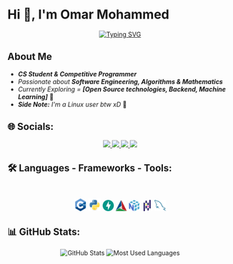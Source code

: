 <h1 align="left" style="animation: slideIn 1.5s ease-in-out;">Hi 👋, I'm Omar Mohammed</h1>

<p align="center">
	<a href="https://git.io/typing-svg"><img src="https://readme-typing-svg.herokuapp.com?font=Fira+Code&weight=900&size=22&pause=1000&color=ae37fd&center=true&vCenter=true&width=600&height=60&lines=Type+into+the+void+and+Compile+!;Code+Hard,+Debug+Harder." alt="Typing SVG" /></a>
</p>

<!-- <p align="center">
	<img src="https://github.com/user-attachments/assets/18ab1487-ea63-4f93-b03e-cbf0a0b55907" />
</p> --->

## About Me

- ***CS Student & Competitive Programmer***
- *Passionate about **Software Engineering, Algorithms & Mathematics***
- *Currently Exploring = **[Open Source technologies, Backend, Machine Learning]*** 🌟
- ***Side Note:** I'm a Linux user btw xD* 🐧



## 🌐 Socials:
<!-- <p align="center">
	<img src="" alt="OmarSenpai" />
</p> --->

<p align="center">
	<a href="https://x.com/OmarSenpai_20" > <img src="https://img.shields.io/badge/X-%23000000.svg?style=for-the-badge&logo=X&logoColor=white" > </a>
	<a href="mailto:Omar80747326@gmail.com" > <img src="https://img.shields.io/badge/Gmail-D14836?style=for-the-badge&logo=gmail&logoColor=white" > </a>
	<a href="https://codeforces.com/profile/Omar_Senpai" > <img src="https://img.shields.io/badge/Codeforces-%231F8ACB.svg?style=for-the-badge&logo=codeforces&logoColor=white" > </a>
	<a href="https://leetcode.com/u/Omar_Senpai" > <img src="https://img.shields.io/badge/LeetCode-313131?style=for-the-badge&logo=LeetCode&logoColor=#d16c06" > </a>
</p>


## 🛠️ Languages - Frameworks - Tools:
<br>

<p align="center">
	<img src="https://github.com/devicons/devicon/blob/v2.17.0/icons/cplusplus/cplusplus-original.svg" width=5.5%, height=5.5%>
	<img src="https://github.com/devicons/devicon/blob/v2.17.0/icons/python/python-original.svg" width=5.5%, height=5.5%>
	<img src="https://github.com/devicons/devicon/blob/v2.17.0/icons/fastapi/fastapi-original.svg" width=5%, height=5%>
	<img src="https://github.com/devicons/devicon/blob/v2.17.0/icons/cmake/cmake-original.svg" width=5%, height=5%>
	<img src="https://github.com/devicons/devicon/blob/v2.17.0/icons/numpy/numpy-original.svg" width=5%, height=5%>
	<img src="https://github.com/devicons/devicon/blob/v2.17.0/icons/pandas/pandas-original.svg" width=5%, height=5%>
	<img src="https://github.com/devicons/devicon/blob/v2.17.0/icons/mysql/mysql-original.svg" width=5%, height=5%>
</p>


## 📊 GitHub Stats:
<p align="center" style="animation: fadeIn 2s ease-in-out;">
	<img src="https://github-readme-stats.vercel.app/api?username=OmarSenpai&show_icons=true&theme=swift&hide_border=false" height = "220px" alt="GitHub Stats" />
	<img src="https://github-readme-stats.vercel.app/api/top-langs/?username=OmarSenpai&layout=compact&theme=swift&langs_count=8&hide_border=false" height = "220px" alt="Most Used Languages" />
</div>

